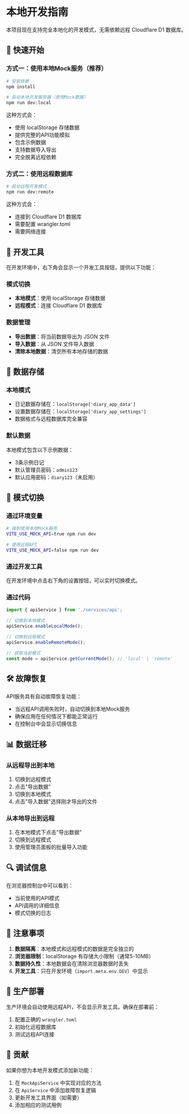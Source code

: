# 本地开发指南

本项目现在支持完全本地化的开发模式，无需依赖远程 Cloudflare D1 数据库。

## 🚀 快速开始

### 方式一：使用本地Mock服务（推荐）

```bash
# 安装依赖
npm install

# 启动本地开发服务器（使用Mock数据）
npm run dev:local
```

这种方式会：
- 使用 localStorage 存储数据
- 提供完整的API功能模拟
- 包含示例数据
- 支持数据导入导出
- 完全脱离远程依赖

### 方式二：使用远程数据库

```bash
# 启动远程开发模式
npm run dev:remote
```

这种方式会：
- 连接到 Cloudflare D1 数据库
- 需要配置 wrangler.toml
- 需要网络连接

## 🔧 开发工具

在开发环境中，右下角会显示一个开发工具按钮，提供以下功能：

### 模式切换
- **本地模式**：使用 localStorage 存储数据
- **远程模式**：连接 Cloudflare D1 数据库

### 数据管理
- **导出数据**：将当前数据导出为 JSON 文件
- **导入数据**：从 JSON 文件导入数据
- **清除本地数据**：清空所有本地存储的数据

## 📁 数据存储

### 本地模式
- 日记数据存储在：`localStorage['diary_app_data']`
- 设置数据存储在：`localStorage['diary_app_settings']`
- 数据格式与远程数据库完全兼容

### 默认数据
本地模式包含以下示例数据：
- 3条示例日记
- 默认管理员密码：`admin123`
- 默认应用密码：`diary123`（未启用）

## 🔄 模式切换

### 通过环境变量
```bash
# 强制使用本地Mock服务
VITE_USE_MOCK_API=true npm run dev

# 使用远程API
VITE_USE_MOCK_API=false npm run dev
```

### 通过开发工具
在开发环境中点击右下角的设置按钮，可以实时切换模式。

### 通过代码
```javascript
import { apiService } from './services/api';

// 切换到本地模式
apiService.enableLocalMode();

// 切换到远程模式
apiService.enableRemoteMode();

// 获取当前模式
const mode = apiService.getCurrentMode(); // 'local' | 'remote'
```

## 🛠️ 故障恢复

API服务具有自动故障恢复功能：
- 当远程API调用失败时，自动切换到本地Mock服务
- 确保应用在任何情况下都能正常运行
- 在控制台中会显示切换信息

## 📊 数据迁移

### 从远程导出到本地
1. 切换到远程模式
2. 点击"导出数据"
3. 切换到本地模式
4. 点击"导入数据"选择刚才导出的文件

### 从本地导出到远程
1. 在本地模式下点击"导出数据"
2. 切换到远程模式
3. 使用管理员面板的批量导入功能

## 🔍 调试信息

在浏览器控制台中可以看到：
- 当前使用的API模式
- API调用的详细信息
- 模式切换的日志

## 📝 注意事项

1. **数据隔离**：本地模式和远程模式的数据是完全独立的
2. **浏览器限制**：localStorage 有存储大小限制（通常5-10MB）
3. **数据持久性**：本地数据会在清除浏览器数据时丢失
4. **开发工具**：只在开发环境（`import.meta.env.DEV`）中显示

## 🚀 生产部署

生产环境会自动使用远程API，不会显示开发工具。确保在部署前：
1. 配置正确的 `wrangler.toml`
2. 初始化远程数据库
3. 测试远程API连接

## 🤝 贡献

如果你想为本地开发模式添加新功能：
1. 在 `MockApiService` 中实现对应的方法
2. 在 `ApiService` 中添加故障恢复逻辑
3. 更新开发工具界面（如需要）
4. 添加相应的测试用例

